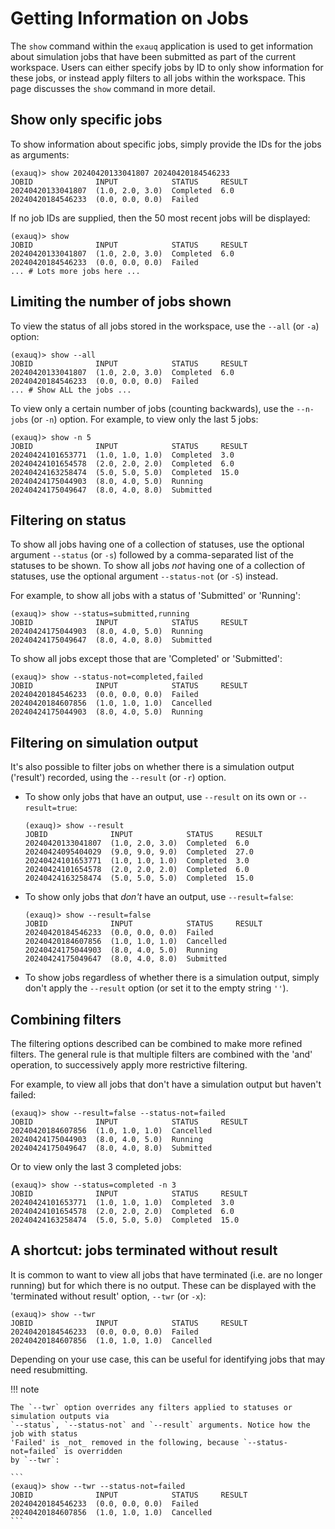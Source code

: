 # Getting Information on Jobs

The `show` command within the `exauq` application is used to get information about
simulation jobs that have been submitted as part of the current workspace. Users can
either specify jobs by ID to only show information for these jobs, or instead apply
filters to all jobs within the workspace. This page discusses the `show` command in more
detail.

## Show only specific jobs

To show information about specific jobs, simply provide the IDs for the jobs as arguments:

```
(exauq)> show 20240420133041807 20240420184546233
JOBID              INPUT            STATUS     RESULT
20240420133041807  (1.0, 2.0, 3.0)  Completed  6.0   
20240420184546233  (0.0, 0.0, 0.0)  Failed           
```

If no job IDs are supplied, then the 50 most recent jobs will be displayed:

```
(exauq)> show
JOBID              INPUT            STATUS     RESULT
20240420133041807  (1.0, 2.0, 3.0)  Completed  6.0   
20240420184546233  (0.0, 0.0, 0.0)  Failed
... # Lots more jobs here ...

```

## Limiting the number of jobs shown

To view the status of all jobs stored in the workspace, use the `--all` (or `-a`) option:

```
(exauq)> show --all
JOBID              INPUT            STATUS     RESULT
20240420133041807  (1.0, 2.0, 3.0)  Completed  6.0   
20240420184546233  (0.0, 0.0, 0.0)  Failed
... # Show ALL the jobs ...

```

To view only a certain number of jobs (counting backwards), use the `--n-jobs` (or `-n`)
option. For example, to view only the last 5 jobs:

```
(exauq)> show -n 5
JOBID              INPUT            STATUS     RESULT
20240424101653771  (1.0, 1.0, 1.0)  Completed  3.0   
20240424101654578  (2.0, 2.0, 2.0)  Completed  6.0   
20240424163258474  (5.0, 5.0, 5.0)  Completed  15.0  
20240424175044903  (8.0, 4.0, 5.0)  Running          
20240424175049647  (8.0, 4.0, 8.0)  Submitted          

```

## Filtering on status

To show all jobs having one of a collection of statuses, use the optional argument
`--status` (or `-s`) followed by a comma-separated list of the statuses to be shown. To
show all jobs _not_ having one of a collection of statuses, use the optional argument
`--status-not` (or `-S`) instead.

For example, to show all jobs with a status of 'Submitted' or 'Running':

```
(exauq)> show --status=submitted,running
JOBID              INPUT            STATUS     RESULT
20240424175044903  (8.0, 4.0, 5.0)  Running          
20240424175049647  (8.0, 4.0, 8.0)  Submitted        
```

To show all jobs except those that are 'Completed' or 'Submitted':

```
(exauq)> show --status-not=completed,failed
JOBID              INPUT            STATUS     RESULT
20240420184546233  (0.0, 0.0, 0.0)  Failed           
20240420184607856  (1.0, 1.0, 1.0)  Cancelled        
20240424175044903  (8.0, 4.0, 5.0)  Running          
```

## Filtering on simulation output

It's also possible to filter jobs on whether there is a simulation output ('result')
recorded, using the `--result` (or `-r`) option.

* To show only jobs that have an output, use `--result` on its own or `--result=true`:
  
  ```
  (exauq)> show --result
  JOBID              INPUT            STATUS     RESULT
  20240420133041807  (1.0, 2.0, 3.0)  Completed  6.0   
  20240424095404029  (9.0, 9.0, 9.0)  Completed  27.0  
  20240424101653771  (1.0, 1.0, 1.0)  Completed  3.0   
  20240424101654578  (2.0, 2.0, 2.0)  Completed  6.0   
  20240424163258474  (5.0, 5.0, 5.0)  Completed  15.0  
  ```

* To show only jobs that _don't_ have an output, use `--result=false`:
  
  ```
  (exauq)> show --result=false
  JOBID              INPUT            STATUS     RESULT
  20240420184546233  (0.0, 0.0, 0.0)  Failed           
  20240420184607856  (1.0, 1.0, 1.0)  Cancelled        
  20240424175044903  (8.0, 4.0, 5.0)  Running          
  20240424175049647  (8.0, 4.0, 8.0)  Submitted      
  ```

* To show jobs regardless of whether there is a simulation output, simply don't apply the
  `--result` option (or set it to the empty string `''`).

## Combining filters

The filtering options described can be combined to make more refined filters. The general
rule is that multiple filters are combined with the 'and' operation, to successively apply
more restrictive filtering.

For example, to view all jobs that don't have a simulation output but haven't failed:

```
(exauq)> show --result=false --status-not=failed
JOBID              INPUT            STATUS     RESULT
20240420184607856  (1.0, 1.0, 1.0)  Cancelled        
20240424175044903  (8.0, 4.0, 5.0)  Running          
20240424175049647  (8.0, 4.0, 8.0)  Submitted      
```

Or to view only the last 3 completed jobs:

```
(exauq)> show --status=completed -n 3
JOBID              INPUT            STATUS     RESULT
20240424101653771  (1.0, 1.0, 1.0)  Completed  3.0   
20240424101654578  (2.0, 2.0, 2.0)  Completed  6.0   
20240424163258474  (5.0, 5.0, 5.0)  Completed  15.0  
```

## A shortcut: jobs terminated without result

It is common to want to view all jobs that have terminated (i.e. are no longer running)
but for which there is no output. These can be displayed with the 'terminated without
result' option, `--twr` (or `-x`):

```
(exauq)> show --twr
JOBID              INPUT            STATUS     RESULT
20240420184546233  (0.0, 0.0, 0.0)  Failed           
20240420184607856  (1.0, 1.0, 1.0)  Cancelled        
```

Depending on your use case, this can be useful for identifying jobs that may need
resubmitting.

!!! note

    The `--twr` option overrides any filters applied to statuses or simulation outputs via
    `--status`, `--status-not` and `--result` arguments. Notice how the job with status
    'Failed' is _not_ removed in the following, because `--status-not=failed` is overridden
    by `--twr`:

    ```
    (exauq)> show --twr --status-not=failed
    JOBID              INPUT            STATUS     RESULT
    20240420184546233  (0.0, 0.0, 0.0)  Failed           
    20240420184607856  (1.0, 1.0, 1.0)  Cancelled        
    ``` 